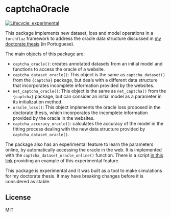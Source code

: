 
<!-- README.md is generated from README.Rmd. Please edit that file -->

# captchaOracle

<!-- badges: start -->

[![Lifecycle:
experimental](https://img.shields.io/badge/lifecycle-experimental-orange.svg)](https://lifecycle.r-lib.org/articles/stages.html#experimental)
<!-- badges: end -->

This package implements new dataset, loss and model operations in a
`torch`/`luz` framework to address the oracle data structure discussed
in [my doctorate thesis](https://jtrecenti.github.io/doutorado) (in
Portuguese).

The main objects of this package are:

- `captcha_oracle()`: creates annotated datasets from an initial model
  and functions to access the oracle of a website.
- `captcha_dataset_oracle()`: This object is the same as
  `captcha_dataset()` from the `{captcha}` package, but deals with a
  different data structure that incorporates incomplete information
  provided by the websites.
- `net_captcha_oracle()`: This object is the same as `net_captcha()`
  from the `{captcha}` package, but can consider an initial model as a
  parameter in its initialization method.
- `oracle_loss()`: This object implements the oracle loss proposed in
  the doctorate thesis, which incorporates the incomplete information
  provided by the oracle in the websites.
- `captcha_accuracy_oracle()`: calculates the accuracy of the model in
  the fitting process dealing with the new data structure provided by
  `captcha_dataset_oracle()`.

The package also has an experimental feature to learn the parameters
online, by automatically accessing the oracle in the web. It is
implemented with the `captcha_dataset_oracle_online()` function. There
is a script [in this
link](https://github.com/jtrecenti/captchaOracle/blob/main/data-raw/passo_extra_iterativo.R)
providing an example of this experimental feature.

This package is experimental and it was built as a tool to make
simulations for my doctorate thesis. It may have breaking changes before
it is considered as stable.

## License

MIT

